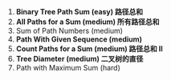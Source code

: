 1. **Binary Tree Path Sum (easy) 路径总和**
2. **All Paths for a Sum (medium) 所有路径总和**
3. Sum of Path Numbers (medium)
4. **Path With Given Sequence (medium)**
5. **Count Paths for a Sum (medium) 路径总和 II** 
6. **Tree Diameter (medium) 二叉树的直径**
7. Path with Maximum Sum (hard)
